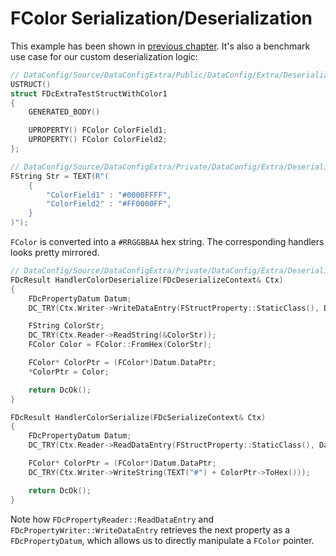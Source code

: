 # FColor Serialization/Deserialization

This example has been shown in [previous chapter][1]. It's also a benchmark use case for our custom deserialization logic:

```c++
// DataConfig/Source/DataConfigExtra/Public/DataConfig/Extra/Deserialize/DcSerDeColor.h
USTRUCT()
struct FDcExtraTestStructWithColor1
{
    GENERATED_BODY()

    UPROPERTY() FColor ColorField1;
    UPROPERTY() FColor ColorField2;
};

// DataConfig/Source/DataConfigExtra/Private/DataConfig/Extra/Deserialize/DcSerDeColor.cpp
FString Str = TEXT(R"(
    {
        "ColorField1" : "#0000FFFF",
        "ColorField2" : "#FF0000FF",
    }
)");
```

`FColor` is converted into a `#RRGGBBAA` hex string. The corresponding handlers looks pretty mirrored.

```c++
// DataConfig/Source/DataConfigExtra/Private/DataConfig/Extra/Deserialize/DcSerDeColor.cpp
FDcResult HandlerColorDeserialize(FDcDeserializeContext& Ctx)
{
	FDcPropertyDatum Datum;
	DC_TRY(Ctx.Writer->WriteDataEntry(FStructProperty::StaticClass(), Datum));

	FString ColorStr;
	DC_TRY(Ctx.Reader->ReadString(&ColorStr));
	FColor Color = FColor::FromHex(ColorStr);

	FColor* ColorPtr = (FColor*)Datum.DataPtr;
	*ColorPtr = Color;

	return DcOk();
}

FDcResult HandlerColorSerialize(FDcSerializeContext& Ctx)
{
	FDcPropertyDatum Datum;
	DC_TRY(Ctx.Reader->ReadDataEntry(FStructProperty::StaticClass(), Datum));

	FColor* ColorPtr = (FColor*)Datum.DataPtr;
	DC_TRY(Ctx.Writer->WriteString(TEXT("#") + ColorPtr->ToHex()));

	return DcOk();
}
```

Note how `FDcPropertyReader::ReadDataEntry` and `FDcPropertyWriter::WriteDataEntry` retrieves the next property as a `FDcPropertyDatum`, which allows us to directly manipulate a `FColor` pointer.

[1]: ../Examples/Custom.md "Custom"